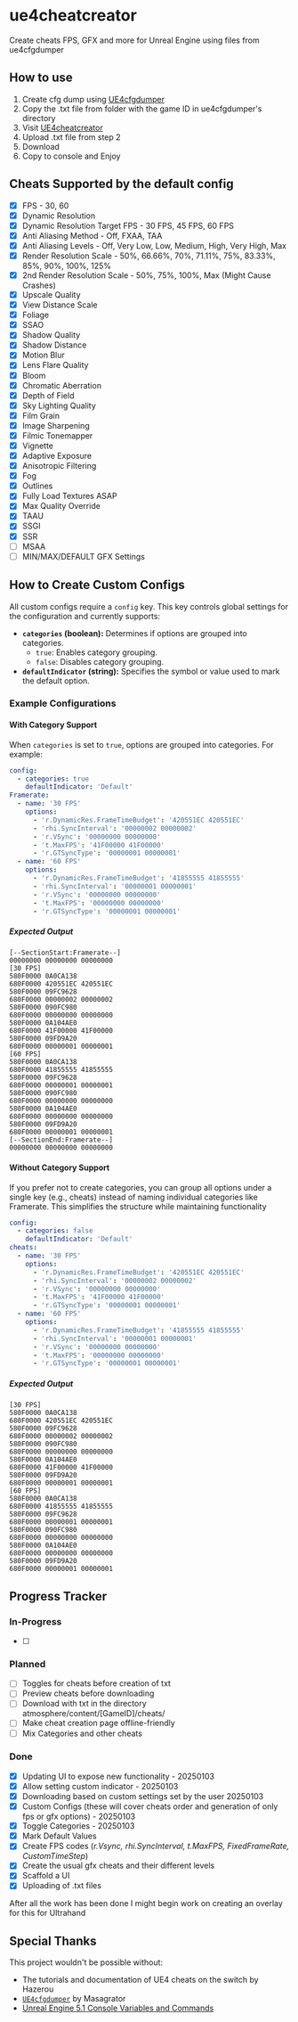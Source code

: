 # ue4cheatcreator
Create cheats FPS, GFX and more for Unreal Engine using files from ue4cfgdumper

## How to use 
1. Create cfg dump using [UE4cfgdumper](https://github.com/masagrator/UE4cfgdumper)
2. Copy the .txt file from folder with the game ID in ue4cfgdumper's directory 
3. Visit [UE4cheatcreator](https://ue4cheatcreator.vercel.app)
4. Upload .txt file from step 2 
5. Download
6. Copy to console and Enjoy 

## Cheats Supported by the default config
- [x] FPS - 30, 60
- [x] Dynamic Resolution 
- [x] Dynamic Resolution Target FPS - 30 FPS, 45 FPS, 60 FPS
- [x] Anti Aliasing Method - Off, FXAA, TAA
- [x] Anti Aliasing Levels - Off, Very Low, Low, Medium, High, Very High, Max
- [x] Render Resolution Scale - 50%, 66.66%, 70%, 71.11%, 75%, 83.33%, 85%, 90%, 100%, 125%
- [x] 2nd Render Resolution Scale - 50%, 75%, 100%, Max (Might Cause Crashes)
- [x] Upscale Quality 
- [x] View Distance Scale 
- [x] Foliage 
- [x] SSAO 
- [x] Shadow Quality 
- [x] Shadow Distance
- [x] Motion Blur
- [x] Lens Flare Quality 
- [x] Bloom
- [x] Chromatic Aberration 
- [x] Depth of Field 
- [x] Sky Lighting Quality 
- [x] Film Grain 
- [x] Image Sharpening 
- [x] Filmic Tonemapper
- [x] Vignette 
- [x] Adaptive Exposure
- [x] Anisotropic Filtering 
- [x] Fog 
- [x] Outlines 
- [x] Fully Load Textures ASAP
- [x] Max Quality Override 
- [x] TAAU
- [x] SSGI
- [x] SSR
- [ ] MSAA
- [ ] MIN/MAX/DEFAULT GFX Settings

## How to Create Custom Configs
All custom configs require a `config` key. This key controls global settings for the configuration and currently supports:

- **`categories` (boolean):** Determines if options are grouped into categories.
  - `true`: Enables category grouping.
  - `false`: Disables category grouping.
- **`defaultIndicator` (string):** Specifies the symbol or value used to mark the default option.

### Example Configurations

#### **With Category Support**
When `categories` is set to `true`, options are grouped into categories. For example:

```yml
config: 
  - categories: true
    defaultIndicator: 'Default'
Framerate:
  - name: '30 FPS'
    options:
      - 'r.DynamicRes.FrameTimeBudget': '420551EC 420551EC'
      - 'rhi.SyncInterval': '00000002 00000002'
      - 'r.VSync': '00000000 00000000'
      - 't.MaxFPS': '41F00000 41F00000'
      - 'r.GTSyncType': '00000001 00000001'
  - name: '60 FPS'
    options:
      - 'r.DynamicRes.FrameTimeBudget': '41855555 41855555'
      - 'rhi.SyncInterval': '00000001 00000001'
      - 'r.VSync': '00000000 00000000'
      - 't.MaxFPS': '00000000 00000000'
      - 'r.GTSyncType': '00000001 00000001'
```
##### Expected Output
```
[--SectionStart:Framerate--]
00000000 00000000 00000000
[30 FPS]
580F0000 0A0CA138
680F0000 420551EC 420551EC
580F0000 09FC9628
680F0000 00000002 00000002
580F0000 090FC980
680F0000 00000000 00000000
580F0000 0A104AE0
680F0000 41F00000 41F00000
580F0000 09FD9A20
680F0000 00000001 00000001
[60 FPS]
580F0000 0A0CA138
680F0000 41855555 41855555
580F0000 09FC9628
680F0000 00000001 00000001
580F0000 090FC980
680F0000 00000000 00000000
580F0000 0A104AE0
680F0000 00000000 00000000
580F0000 09FD9A20
680F0000 00000001 00000001
[--SectionEnd:Framerate--]
00000000 00000000 00000000
```

#### **Without Category Support**
If you prefer not to create categories, you can group all options under a single key (e.g., cheats) instead of naming individual categories like Framerate. This simplifies the structure while maintaining functionality
```yml
config: 
  - categories: false
    defaultIndicator: 'Default'
cheats:
  - name: '30 FPS'
    options:
      - 'r.DynamicRes.FrameTimeBudget': '420551EC 420551EC'
      - 'rhi.SyncInterval': '00000002 00000002'
      - 'r.VSync': '00000000 00000000'
      - 't.MaxFPS': '41F00000 41F00000'
      - 'r.GTSyncType': '00000001 00000001'
  - name: '60 FPS'
    options:
      - 'r.DynamicRes.FrameTimeBudget': '41855555 41855555'
      - 'rhi.SyncInterval': '00000001 00000001'
      - 'r.VSync': '00000000 00000000'
      - 't.MaxFPS': '00000000 00000000'
      - 'r.GTSyncType': '00000001 00000001'
```
##### Expected Output
```
[30 FPS]
580F0000 0A0CA138
680F0000 420551EC 420551EC
580F0000 09FC9628
680F0000 00000002 00000002
580F0000 090FC980
680F0000 00000000 00000000
580F0000 0A104AE0
680F0000 41F00000 41F00000
580F0000 09FD9A20
680F0000 00000001 00000001
[60 FPS]
580F0000 0A0CA138
680F0000 41855555 41855555
580F0000 09FC9628
680F0000 00000001 00000001
580F0000 090FC980
680F0000 00000000 00000000
580F0000 0A104AE0
680F0000 00000000 00000000
580F0000 09FD9A20
680F0000 00000001 00000001
```

## Progress Tracker
### In-Progress
- [ ] 
### Planned
- [ ]  Toggles for cheats before creation of txt
- [ ]  Preview cheats before downloading
- [ ]  Download with txt in the directory atmosphere/content/[GameID]/cheats/
- [ ]  Make cheat creation page offline-friendly
- [ ]  Mix Categories and other cheats
### Done
- [x] Updating UI to expose new functionality - 20250103
- [x] Allow setting custom indicator - 20250103
- [x] Downloading based on custom settings set by the user 20250103
- [x] Custom Configs (these will cover cheats order and generation of only fps or gfx options) - 20250103
- [x] Toggle Categories - 20250103
- [x] Mark Default Values
- [x] Create FPS codes (_r.Vsync, rhi.SyncInterval, t.MaxFPS, FixedFrameRate, CustomTimeStep_)
- [x] Create the usual gfx cheats and their different levels
- [x] Scaffold a UI
- [x] Uploading of .txt files

After all the work has been done I might begin work on creating an overlay for this for Ultrahand

## Special Thanks
This project wouldn't be possible without:
- The tutorials and documentation of UE4 cheats on the switch by Hazerou 
- [`UE4cfgdumper`](https://github.com/masagrator/UE4cfgdumper) by Masagrator
- [Unreal Engine 5.1 Console Variables and Commands](https://framedsc.com/GeneralGuides/ue5_commands.htm)
